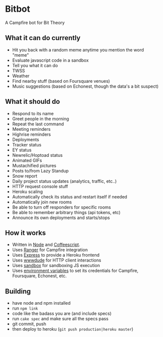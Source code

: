# Bitbot

A Campfire bot for Bit Theory

## What it can do currently
* Hit you back with a random meme anytime you mention the word "meme"
* Evaluate javascript code in a sandbox
* Tell you what it can do
* TWSS
* Weather
* Find nearby stuff (based on Foursquare venues)
* Music suggestions (based on Echonest, though the data's a bit suspect)

## What it should do
* Respond to its name
* Greet people in the morning
* Repeat the last command
* Meeting reminders
* Highrise reminders
* Deployments
* Tracker status
* EY status
* Newrelic/Hoptoad status
* Animated GIFs
* Mustachified pictures
* Posts to/from Lazy Standup
* Snow report
* Daily project status updates (analytics, traffic, etc..)
* HTTP request console stuff
* Heroku scaling
* Automatically check its status and restart itself if needed
* Automatically join new rooms
* Be able to turn off responders for specific rooms
* Be able to remember arbitrary things (api tokens, etc)
* Announce its own deployments and starts/stops

## How it works
* Written in [Node](nodejs.org) and [Coffeescript](http://jashkenas.github.com/coffee-script/).
* Uses [Ranger](https://github.com/mrduncan/ranger) for Campfire integration
* Uses [Express](http://expressjs.com/) to provide a Heroku frontend
* Uses [wwwdude](https://github.com/pfleidi/node-wwwdude) for HTTP client interactions
* Uses [sandbox](http://gf3.github.com/sandbox/) for sandboxing JS execution
* Uses [environment variables](http://devcenter.heroku.com/articles/config-vars) to set its credentials for Campfire, Foursquare, Echonest, etc.

## Building
* have node and npm installed
* run `npm link`
* code like the badass you are (and include specs)
* run `cake spec` and make sure all the specs pass
* git commit, push
* then deploy to heroku (`git push production|heroku master`)
